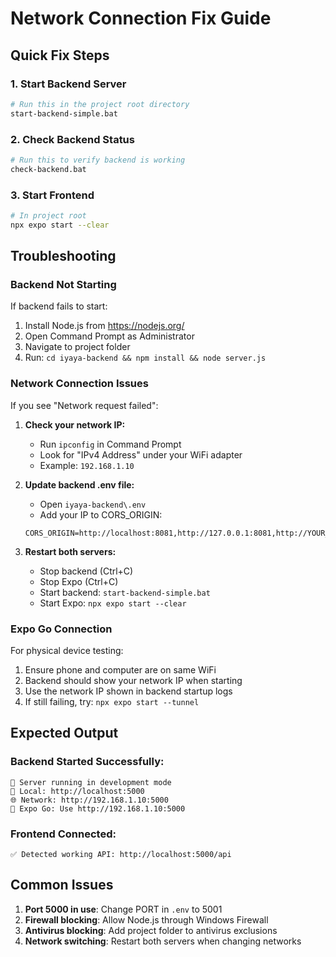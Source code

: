 # Network Connection Fix Guide

## Quick Fix Steps

### 1. Start Backend Server
```bash
# Run this in the project root directory
start-backend-simple.bat
```

### 2. Check Backend Status
```bash
# Run this to verify backend is working
check-backend.bat
```

### 3. Start Frontend
```bash
# In project root
npx expo start --clear
```

## Troubleshooting

### Backend Not Starting
If backend fails to start:
1. Install Node.js from https://nodejs.org/
2. Open Command Prompt as Administrator
3. Navigate to project folder
4. Run: `cd iyaya-backend && npm install && node server.js`

### Network Connection Issues
If you see "Network request failed":

1. **Check your network IP:**
   - Run `ipconfig` in Command Prompt
   - Look for "IPv4 Address" under your WiFi adapter
   - Example: `192.168.1.10`

2. **Update backend .env file:**
   - Open `iyaya-backend\.env`
   - Add your IP to CORS_ORIGIN:
   ```
   CORS_ORIGIN=http://localhost:8081,http://127.0.0.1:8081,http://YOUR_IP:8081,http://YOUR_IP:19006
   ```

3. **Restart both servers:**
   - Stop backend (Ctrl+C)
   - Stop Expo (Ctrl+C)
   - Start backend: `start-backend-simple.bat`
   - Start Expo: `npx expo start --clear`

### Expo Go Connection
For physical device testing:
1. Ensure phone and computer are on same WiFi
2. Backend should show your network IP when starting
3. Use the network IP shown in backend startup logs
4. If still failing, try: `npx expo start --tunnel`

## Expected Output

### Backend Started Successfully:
```
🚀 Server running in development mode
🔗 Local: http://localhost:5000
🌐 Network: http://192.168.1.10:5000
📱 Expo Go: Use http://192.168.1.10:5000
```

### Frontend Connected:
```
✅ Detected working API: http://localhost:5000/api
```

## Common Issues

1. **Port 5000 in use**: Change PORT in `.env` to 5001
2. **Firewall blocking**: Allow Node.js through Windows Firewall
3. **Antivirus blocking**: Add project folder to antivirus exclusions
4. **Network switching**: Restart both servers when changing networks